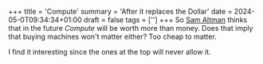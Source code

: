+++
title = 'Compute'
summary = 'After it replaces the Dollar'
date = 2024-05-0T09:34:34+01:00
draft = false
tags = ['']
+++
So [Sam Altman](vhttps://www.youtube.com/watch?v=brDCOQ5CUos) thinks that in the future *Compute* will be worth more than money. Does that imply that buying machines won't matter either? Too cheap to matter.

I find it interesting since the ones at the top will never allow it.
